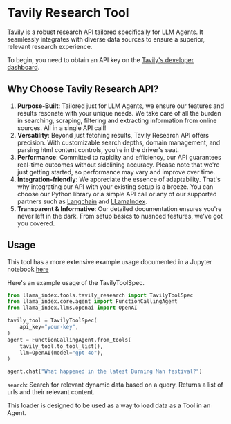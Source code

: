 # Tavily Research Tool

[Tavily](https://app.tavily.com/) is a robust research API tailored specifically for LLM Agents. It seamlessly integrates with diverse data sources to ensure a superior, relevant research experience.

To begin, you need to obtain an API key on the [Tavily's developer dashboard](https://app.tavily.com/).

## Why Choose Tavily Research API?

1. **Purpose-Built**: Tailored just for LLM Agents, we ensure our features and results resonate with your unique needs. We take care of all the burden in searching, scraping, filtering and extracting information from online sources. All in a single API call!
2. **Versatility**: Beyond just fetching results, Tavily Research API offers precision. With customizable search depths, domain management, and parsing html content controls, you're in the driver's seat.
3. **Performance**: Committed to rapidity and efficiency, our API guarantees real-time outcomes without sidelining accuracy. Please note that we're just getting started, so performance may vary and improve over time.
4. **Integration-friendly**: We appreciate the essence of adaptability. That's why integrating our API with your existing setup is a breeze. You can choose our Python library or a simple API call or any of our supported partners such as [Langchain](https://python.langchain.com/docs/integrations/tools/tavily_search) and [LLamaIndex](https://llamahub.ai/l/tools-tavily).
5. **Transparent & Informative**: Our detailed documentation ensures you're never left in the dark. From setup basics to nuanced features, we've got you covered.

## Usage

This tool has a more extensive example usage documented in a Jupyter notebook [here](https://github.com/run-llama/llama_index/blob/main/llama-index-integrations/tools/llama-index-tools-tavily-research/examples/tavily.ipynb)

Here's an example usage of the TavilyToolSpec.

```python
from llama_index.tools.tavily_research import TavilyToolSpec
from llama_index.core.agent import FunctionCallingAgent
from llama_index.llms.openai import OpenAI

tavily_tool = TavilyToolSpec(
    api_key="your-key",
)
agent = FunctionCallingAgent.from_tools(
    tavily_tool.to_tool_list(),
    llm=OpenAI(model="gpt-4o"),
)

agent.chat("What happened in the latest Burning Man festival?")
```

`search`: Search for relevant dynamic data based on a query. Returns a list of urls and their relevant content.

This loader is designed to be used as a way to load data as a Tool in an Agent.
